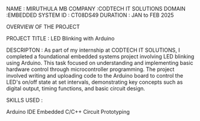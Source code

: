 NAME : MIRUTHULA MB
COMPANY :CODTECH IT SOLUTIONS
DOMAIN :EMBEDDED SYSTEM
ID : CT08DS49
DURATION : JAN to FEB 2025

 OVERVIEW OF THE PROJECT
 
PROJECT TITLE : LED Blinking with Arduino

DESCRIPTON :
As part of my internship at CODTECH IT SOLUTIONS, I completed a foundational embedded systems project involving LED blinking using Arduino. This task focused on understanding and implementing basic hardware control through microcontroller programming. The project involved writing and uploading code to the Arduino board to control the LED's on/off state at set intervals, demonstrating key concepts such as digital output, timing functions, and basic circuit design.

SKILLS USED :

Arduino IDE
Embedded C/C++
Circuit Prototyping
